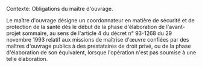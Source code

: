 Contexte: Obligations du maître d'ouvrage.

Le maître d'ouvrage désigne un coordonnateur en matière de sécurité et de protection de la santé dès le début de la phase d'élaboration de l'avant-projet sommaire, au sens de l'article 4 du décret n° 93-1268 du 29 novembre 1993 relatif aux missions de maîtrise d'œuvre confiées par des maîtres d'ouvrage publics à des prestataires de droit privé, ou de la phase d'élaboration de son équivalent, lorsque l'opération n'est pas soumise à une telle élaboration.